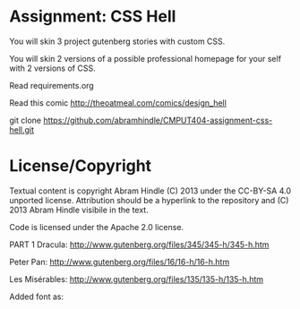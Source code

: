 Assignment: CSS Hell
====================

You will skin 3 project gutenberg stories with custom CSS.

You will skin 2 versions of a possible professional homepage for your
self with 2 versions of CSS.

Read requirements.org

Read this comic http://theoatmeal.com/comics/design_hell

git clone https://github.com/abramhindle/CMPUT404-assignment-css-hell.git

License/Copyright
=================

Textual content is copyright Abram Hindle (C) 2013 under the CC-BY-SA
4.0 unported license. Attribution should be a hyperlink to the
repository and (C) 2013 Abram Hindle visibile in the text.

Code is licensed under the Apache 2.0 license.


PART 1
Dracula:
http://www.gutenberg.org/files/345/345-h/345-h.htm

Peter Pan:
http://www.gutenberg.org/files/16/16-h/16-h.htm

Les Misérables:
http://www.gutenberg.org/files/135/135-h/135-h.htm


Added font as: <link href='https://fonts.googleapis.com/css?family=Calligraffitti' rel='stylesheet' type='text/css'>


